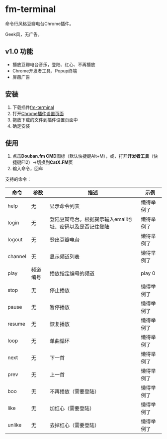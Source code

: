 fm-terminal
===========

命令行风格豆瓣电台Chrome插件。

Geek风，无广告。


v1.0 功能 
--------

* 播放豆瓣电台音乐，登陆、红心、不再播放
* Chrome开发者工具、Popup终端
* 屏蔽广告

安装
---------

1. 下载插件[fm-terminal](http://fm.catx.me/chrome/fm-terminal.crx)
2. 打开[Chrome插件设置页面](chrome://extensions/)
3. 拖放下载的文件到插件设置页面中
4. 确定安装

使用
----------

1. 点击**Douban.fm CMD**图标（默认快捷键Alt+M），或，打开**开发者工具**（快捷键F12）->切换到**CatX.FM**页
2. 输入命令，回车

支持的命令：

| 命令 | 参数 | 描述 | 示例 |
| ---- | ---- | ---- | ---- |
| help | 无   | 显示命令列表 | 懒得举例了 |
| login | 无   | 登陆豆瓣电台。根据提示输入email地址、密码以及是否记住登陆 | 懒得举例了 |
| logout | 无   | 登出豆瓣电台 | 懒得举例了 |
| channel | 无   | 显示频道列表 | 懒得举例了 |
| play | 频道编号   | 播放指定编号的频道 | play 0 |
| stop | 无   | 停止播放 | 懒得举例了 |
| pause | 无   | 暂停播放 | 懒得举例了 |
| resume | 无   | 恢复播放 | 懒得举例了 |
| loop | 无   | 单曲循环 | 懒得举例了 |
| next | 无   | 下一首 | 懒得举例了 |
| prev | 无   | 上一首 | 懒得举例了 |
| boo | 无   | 不再播放（需要登陆） | 懒得举例了 |
| like | 无   | 加红心（需要登陆） | 懒得举例了 |
| unlike | 无   | 去掉红心（需要登陆） | 懒得举例了 |
